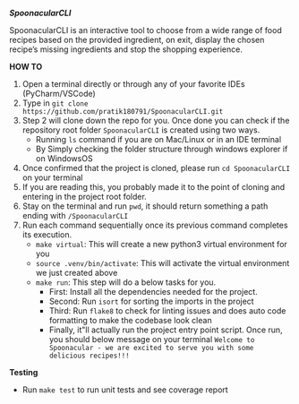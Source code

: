 ***SpoonacularCLI***

SpoonacularCLI is an interactive tool to choose from a wide range of food recipes based on the provided ingredient, on exit, display the chosen recipe’s missing ingredients and stop the shopping experience.







**HOW TO**
1. Open a terminal directly or through any of your favorite IDEs (PyCharm/VSCode)
2. Type in `git clone https://github.com/pratik180791/SpoonacularCLI.git`
3. Step 2 will clone down the repo for you. Once done you can check if the repository root folder `SpoonacularCLI` is created using two ways.
   * Running `ls` command if you are on Mac/Linux or in an IDE terminal
   * By Simply checking the folder structure through windows explorer if on WindowsOS
4. Once confirmed that the project is cloned, please run `cd SpoonacularCLI` on your terminal 
5. If you are reading this, you probably made it to the point of cloning and entering in the project root folder.
6. Stay on the terminal and run `pwd`, it should return something a path ending with `/SpoonacularCLI`
7. Run each command sequentially once its previous command completes its execution.
    *   `make virtual`: This will create a new python3 virtual environment for you
    *   `source .venv/bin/activate`: This will activate the virtual environment we just created above
    *   `make run`: This step will do a below tasks for you. 
        *  First: Install all the dependencies needed for the project. 
        *  Second: Run `isort` for sorting the imports in the project 
        *  Third: Run `flake8` to check for linting issues and does auto code formatting to make the codebase look clean
        *  Finally, it"ll actually run the project entry point script. Once run, you should below message on your terminal 
           `Welcome to Spoonacular - we are excited to serve you with some delicious recipes!!!`
        

**Testing**
   * Run `make test` to run unit tests and see coverage report

   